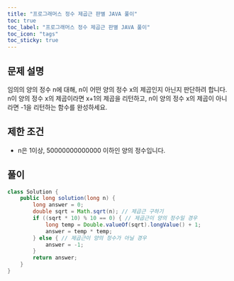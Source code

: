 ```yaml
---
title: "프로그래머스 정수 제곱근 판별 JAVA 풀이"
toc: true
toc_label: "프로그래머스 정수 제곱근 판별 JAVA 풀이"
toc_icon: "tags"
toc_sticky: true
---
```

## 문제 설명
임의의 양의 정수 n에 대해, n이 어떤 양의 정수 x의 제곱인지 아닌지 판단하려 합니다.
n이 양의 정수 x의 제곱이라면 x+1의 제곱을 리턴하고, n이 양의 정수 x의 제곱이 아니라면 -1을 리턴하는 함수를 완성하세요.

## 제한 조건
- n은 1이상, 50000000000000 이하인 양의 정수입니다.

## 풀이
```java
class Solution {
    public long solution(long n) {
        long answer = 0;
        double sqrt = Math.sqrt(n); // 제곱근 구하기
        if ((sqrt * 10) % 10 == 0) { // 제곱근이 양의 정수일 경우
            long temp = Double.valueOf(sqrt).longValue() + 1;
            answer = temp * temp;
        } else { // 제곱근이 양의 정수가 아닐 경우
            answer = -1;
        }
        return answer;
    }
}
```
